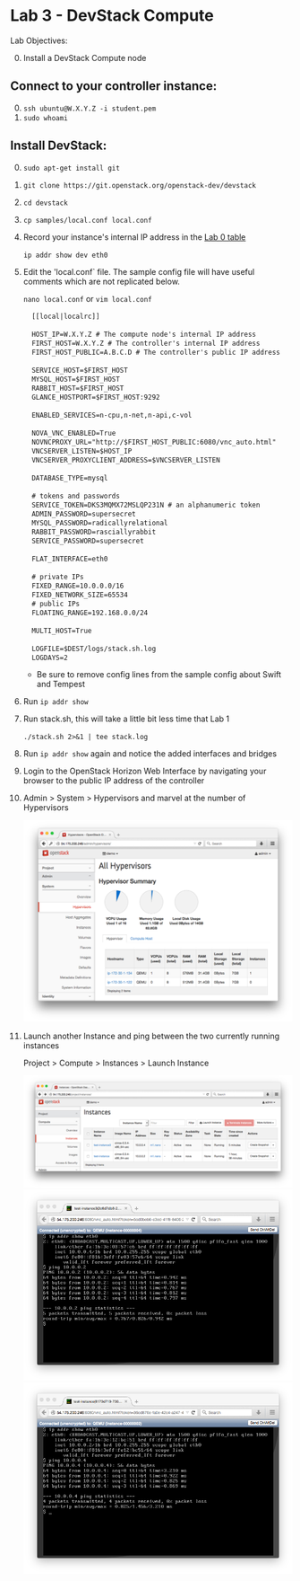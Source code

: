 # Lab 3 - DevStack Compute

  Lab Objectives:

  0. Install a DevStack Compute node

## Connect to your controller instance:
  0. `ssh ubuntu@W.X.Y.Z -i student.pem`
  0. `sudo whoami` 

## Install DevStack:
  0. `sudo apt-get install git`
  0. `git clone https://git.openstack.org/openstack-dev/devstack`
  0. `cd devstack`
  0. `cp samples/local.conf local.conf`
  0.  Record your instance's internal IP address in the [Lab 0 table](../README.md) 
     
      `ip addr show dev eth0` 
     
  0.  Edit the 'local.conf` file.  The sample config file will have useful comments which are not replicated below.

    
      `nano local.conf` or `vim local.conf`

      ``` shell
        [[local|localrc]]

        HOST_IP=W.X.Y.Z # The compute node's internal IP address
        FIRST_HOST=W.X.Y.Z # The controller's internal IP address 
        FIRST_HOST_PUBLIC=A.B.C.D # The controller's public IP address 

        SERVICE_HOST=$FIRST_HOST
        MYSQL_HOST=$FIRST_HOST
        RABBIT_HOST=$FIRST_HOST
        GLANCE_HOSTPORT=$FIRST_HOST:9292

        ENABLED_SERVICES=n-cpu,n-net,n-api,c-vol

        NOVA_VNC_ENABLED=True
        NOVNCPROXY_URL="http://$FIRST_HOST_PUBLIC:6080/vnc_auto.html"
        VNCSERVER_LISTEN=$HOST_IP
        VNCSERVER_PROXYCLIENT_ADDRESS=$VNCSERVER_LISTEN

        DATABASE_TYPE=mysql

        # tokens and passwords
        SERVICE_TOKEN=DKS3MQMX72MSLQP231N # an alphanumeric token
        ADMIN_PASSWORD=supersecret
        MYSQL_PASSWORD=radicallyrelational
        RABBIT_PASSWORD=rasciallyrabbit
        SERVICE_PASSWORD=supersecret

        FLAT_INTERFACE=eth0

        # private IPs
        FIXED_RANGE=10.0.0.0/16
        FIXED_NETWORK_SIZE=65534
        # public IPs
        FLOATING_RANGE=192.168.0.0/24

        MULTI_HOST=True

        LOGFILE=$DEST/logs/stack.sh.log
        LOGDAYS=2
      ``` 
     
      * Be sure to remove config lines from the sample config about Swift and Tempest

  0. Run `ip addr show`
  0. Run stack.sh, this will take a little bit less time that Lab 1
    
     `./stack.sh 2>&1 | tee stack.log`

  0. Run `ip addr show` again and notice the added interfaces and bridges
  0. Login to the OpenStack Horizon Web Interface by navigating your browser to the public IP address of the controller
  0. Admin > System > Hypervisors and marvel at the number of Hypervisors
   
     ![TWO HYPERVISORS](img/horizon-twohyper.png)

  0. Launch another Instance and ping between the two currently running instances 

     Project > Compute > Instances > Launch Instance
     
     ![Instances](img/horizon-instances.png)
     ![Ping Pong](img/horizon-ping.png)
     ![Ping Pong](img/horizon-pong.png)
      
